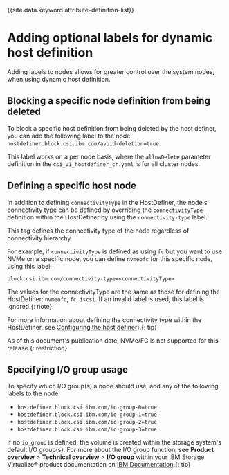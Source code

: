 
{{site.data.keyword.attribute-definition-list}}

# Adding optional labels for dynamic host definition

Adding labels to nodes allows for greater control over the system nodes, when using dynamic host definition.

## Blocking a specific node definition from being deleted

To block a specific host definition from being deleted by the host definer, you can add the following label to the node: `hostdefiner.block.csi.ibm.com/avoid-deletion=true`.

This label works on a per node basis, where the `allowDelete` parameter definition in the `csi_v1_hostdefiner_cr.yaml` is for all cluster nodes.

## Defining a specific host node

In addition to defining `connectivityType` in the HostDefiner, the node's connectivity type can be defined by overriding the `connectivityType` definition within the HostDefiner by using the `connectivity-type` label.

This tag defines the connectivity type of the node regardless of connectivity hierarchy.

For example, if `connectivityType` is defined as using `fc` but you want to use NVMe on a specific node, you can define `nvmeofc` for this specific node, using this label.

`block.csi.ibm.com/connectivity-type=<connectivityType>`

The values for the connectivityType are the same as those for defining the HostDefiner: `nvmeofc`, `fc`, `iscsi`. If an invalid label is used, this label is ignored.{: note}

For more information about defining the connectivity type within the HostDefiner, see [Configuring the host definer](../configuration/configuring_hostdefiner.md)).{: tip}

As of this document's publication date, NVMe/FC is not supported for this release.{: restriction}

## Specifying I/O group usage

To specify which I/O group(s) a node should use, add any of the following labels to the node:

- `hostdefiner.block.csi.ibm.com/io-group-0=true`
- `hostdefiner.block.csi.ibm.com/io-group-1=true`
- `hostdefiner.block.csi.ibm.com/io-group-2=true`
- `hostdefiner.block.csi.ibm.com/io-group-3=true`

If no `io_group` is defined, the volume is created within the storage system's default I/O group(s). For more about the I/O group function, see **Product overview** > **Technical overview** > **I/O group** within your IBM Storage Virtualize® product documentation on [IBM Documentation](https://www.ibm.com/docs).{: tip}
